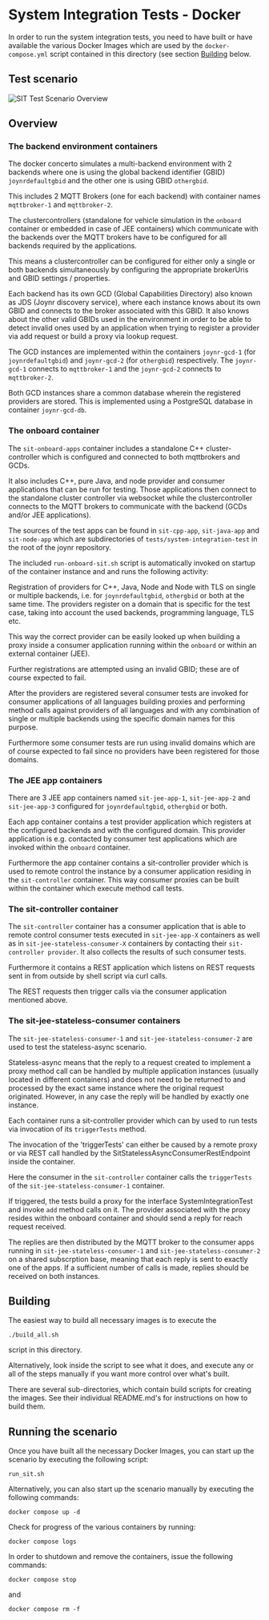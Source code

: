 # System Integration Tests - Docker

In order to run the system integration tests, you need to have built
or have available the various Docker Images which are used by
the `docker-compose.yml` script contained in this directory (see section
[Building](#building) below.


## Test scenario

![SIT Test Scenario Overview](docs/OverviewSIT.png)

## Overview

### The backend environment containers

The docker concerto simulates a multi-backend environment with
2 backends where one is using the global backend identifier (GBID)
`joynrdefaultgbid` and the other one is using GBID `othergbid`.

This includes 2 MQTT Brokers (one for each backend) with
container names `mqttbroker-1` and `mqttbroker-2`.

The clustercontrollers (standalone for vehicle simulation in the
`onboard` container or embedded in case of JEE containers) which
communicate with the backends over the MQTT brokers have to be
configured for all backends required by the applications.

This means a clustercontroller can be configured for either only a
single or both backends simultaneously by configuring the appropriate
brokerUris and GBID settings / properties.

Each backend has its own GCD (Global Capabilities Directory)
also known as JDS (Joynr discovery service), where each
instance knows about its own GBID and connects to the broker
associated with this GBID. It also knows about the other valid
GBIDs used in the environment in order to be able to detect
invalid ones used by an application when trying to register a
provider via add request or build a proxy via lookup request.

The GCD instances are implemented within the containers
`joynr-gcd-1` (for `joynrdefaultgbid`) and `joynr-gcd-2` (for `othergbid`)
respectively. The `joynr-gcd-1` connects to `mqttbroker-1`
and the `joynr-gcd-2` connects to `mqttbroker-2`.

Both GCD instances share a common database wherein the registered
providers are stored. This is implemented using a PostgreSQL
database in container `joynr-gcd-db`.

### The onboard container

The `sit-onboard-apps` container includes a standalone C++ cluster-controller
which is configured and connected to both mqttbrokers and GCDs.

It also includes C++, pure Java, and node provider and consumer
applications that can be run for testing. Those applications then
connect to the standalone cluster controller via websocket while
the clustercontroller connects to the MQTT brokers to communicate
with the backend (GCDs and/or JEE applications).

The sources of the test apps can be found in `sit-cpp-app`,
`sit-java-app` and `sit-node-app` which are subdirectories of
`tests/system-integration-test` in the root of the joynr repository.

The included `run-onboard-sit.sh` script is automatically invoked
on startup of the container instance and and runs the following activity:

Registration of providers for C++, Java, Node and Node with TLS
on single or multiple backends, i.e. for `joynrdefaultgbid`,
`othergbid` or both at the same time. The providers register on
a domain that is specific for the test case, taking into account
the used backends, programming language, TLS etc.

This way the correct provider can be easily looked up when
building a proxy inside a consumer application running within the
`onboard` or within an external container (JEE).

Further registrations are attempted using an invalid GBID; these are
of course expected to fail.

After the providers are registered several consumer tests are invoked for
consumer applications of all languages building proxies and performing method calls
against providers of all languages and with any combination of single or
multiple backends using the specific domain names for this purpose.

Furthermore some consumer tests are run using invalid domains which are of course
expected to fail since no providers have been registered for those domains.

### The JEE app containers

There are 3 JEE app containers named `sit-jee-app-1`, `sit-jee-app-2`
and `sit-jee-app-3` configured for `joynrdefaultgbid`, `othergbid` or
both.

Each app container contains a test provider application which registers
at the configured backends and with the configured domain.
This provider application is e.g. contacted by consumer test
applications which are invoked within the `onboard` container.

Furthermore the app container contains a sit-controller provider which
is used to remote control the instance by a consumer application residing
in the `sit-controller` container. This way consumer proxies can be
built within the container which execute method call tests.

### The sit-controller container

The `sit-controller` container has a consumer application that is
able to remote control consumer tests executed in `sit-jee-app-X`
containers as well as in `sit-jee-stateless-consumer-X` containers
by contacting their `sit-controller provider`. It also collects
the results of such consumer tests.

Furthermore it contains a REST application which listens on REST
requests sent in from outside by shell script via curl calls.

The REST requests then trigger calls via the consumer application
mentioned above.

### The sit-jee-stateless-consumer containers

The `sit-jee-stateless-consumer-1` and `sit-jee-stateless-consumer-2`
are used to test the stateless-async scenario.

Stateless-async means that the reply to a request created to implement
a proxy method call can be handled by multiple application instances
(usually located in different containers) and does not need to be
returned to and processed by the exact same instance where the
original request originated. However, in any case the reply will be
handled by exactly one instance.

Each container runs a sit-controller provider which can by used to
run tests via invocation of its `triggerTests` method.

The invocation of the 'triggerTests' can either be caused by a remote
proxy or via REST call handled by the SitStatelessAsyncConsumerRestEndpoint
inside the container.

Here the consumer in the `sit-controller` container calls
the `triggerTests` of the `sit-jee-stateless-consumer-1` container.

If triggered, the tests build a proxy for the interface
SystemIntegrationTest and invoke `add` method calls on it.
The provider associated with the proxy resides within the onboard
container and should send a reply for reach request received.

The replies are then distributed by the MQTT broker to the consumer
apps running in `sit-jee-stateless-consumer-1` and
`sit-jee-stateless-consumer-2` on a shared subscrption base,
meaning that each reply is sent to exactly one of the apps.
If a sufficient number of calls is made, replies should be received
on both instances.

## Building

The easiest way to build all necessary images is to execute the

`./build_all.sh`

script in this directory.

Alternatively, look inside the script to see what it does, and
execute any or all of the steps manually if you want more control
over what's built.

There are several sub-directories, which contain build scripts
for creating the images. See their individual README.md's for
instructions on how to build them.

## Running the scenario

Once you have built all the necessary Docker Images, you
can start up the scenario by executing the following script:

`run_sit.sh`

Alternatively, you can also start up the scenario manually by
executing the following commands:

`docker compose up -d`

Check for progress of the various containers by running:

`docker compose logs`

In order to shutdown and remove the containers, issue the
following commands:

`docker compose stop`

and

`docker compose rm -f`
